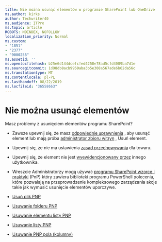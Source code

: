 ```yaml
---
title: Nie można usunąć elementów w programie SharePoint lub OneDrive
ms.author: kirks
author: Techwriter40
ms.audience: ITPro
ms.topic: article
ROBOTS: NOINDEX, NOFOLLOW
localization_priority: Normal
ms.custom:
- "1851"
- "2377"
- "9000255"
ms.assetid: ''
ms.openlocfilehash: b25e6d144dcefcfed4258e78ad5cfd4089ba7d1e
ms.sourcegitcommit: 1d98db8acb9959aba3b5e308a567ade6b62da56c
ms.translationtype: MT
ms.contentlocale: pl-PL
ms.lasthandoff: 08/22/2019
ms.locfileid: "36558663"
---
```

# <a name="unable-to-delete-items"></a>Nie można usunąć elementów

Masz problemy z usunięciem elementów programu SharePoint?

- Zawsze upewnij się, że masz [odpowiednie uprawnienia](https://docs.microsoft.com/sharepoint/default-sharepoint-groups) , aby usunąć element lub mają próba [administrator zbioru witryn](https://docs.microsoft.com/sharepoint/customize-sharepoint-site-permissions#add-change-or-remove-a-site-collection-administrator) , Usuń element.

- Upewnij się, że nie ma ustawienia [zasad przechowywania](https://docs.microsoft.com/office365/securitycompliance/retention-policies) dla towaru.

- Upewnij się, że element nie jest [wyewidencjonowany przez](https://support.office.com/article/check-out-check-in-or-discard-changes-to-files-in-a-library-7e2c12a9-a874-4393-9511-1378a700f6de) innego użytkownika.

- Wreszcie Administratorzy mogą używać [programu SharePoint wzorce i praktyki](https://docs.microsoft.com/powershell/sharepoint/sharepoint-pnp/sharepoint-pnp-cmdlets?view=sharepoint-ps#installation) (PnP) który zawiera biblioteki programu PowerShell polecenia, które pozwalają na przeprowadzenie kompleksowego zarządzania akcje takie jak wymusić usunięcie elementów uporczywe.
- [Usuń plik PNP](https://docs.microsoft.com/powershell/module/sharepoint-pnp/remove-pnpfile?view=sharepoint-ps)
- [Usuwanie folderu PNP](https://docs.microsoft.com/powershell/module/sharepoint-pnp/remove-pnpfolder?view=sharepoint-ps)
- [Usuwanie elementu listy PNP](https://docs.microsoft.com/powershell/module/sharepoint-pnp/remove-pnplistitem?view=sharepoint-ps)
- [Usuwanie listy PNP](https://docs.microsoft.com/powershell/module/sharepoint-pnp/remove-pnplist?view=sharepoint-ps)
- [Usuwanie PNP pola (kolumny)](https://docs.microsoft.com/powershell/module/sharepoint-pnp/remove-pnpfield?view=sharepoint-ps)